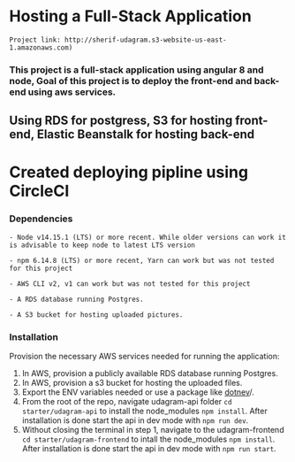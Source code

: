 # Hosting a Full-Stack Application
```
Project link: http://sherif-udagram.s3-website-us-east-1.amazonaws.com)

```

### **This project is a full-stack application using angular 8 and node, Goal of this project is to deploy the front-end and back-end using aws services.**

## **Using RDS for postgress, S3 for hosting front-end, Elastic Beanstalk for hosting back-end**

# **Created deploying pipline using CircleCI**


### Dependencies

```
- Node v14.15.1 (LTS) or more recent. While older versions can work it is advisable to keep node to latest LTS version

- npm 6.14.8 (LTS) or more recent, Yarn can work but was not tested for this project

- AWS CLI v2, v1 can work but was not tested for this project

- A RDS database running Postgres.

- A S3 bucket for hosting uploaded pictures.

```

### Installation

Provision the necessary AWS services needed for running the application:

1. In AWS, provision a publicly available RDS database running Postgres. <Place holder for link to classroom article>
2. In AWS, provision a s3 bucket for hosting the uploaded files. <Place holder for tlink to classroom article>
3. Export the ENV variables needed or use a package like [dotnev](https://www.npmjs.com/package/dotenv)/.
4. From the root of the repo, navigate udagram-api folder `cd starter/udagram-api` to install the node_modules `npm install`. After installation is done start the api in dev mode with `npm run dev`.
5. Without closing the terminal in step 1, navigate to the udagram-frontend `cd starter/udagram-frontend` to intall the node_modules `npm install`. After installation is done start the api in dev mode with `npm run start`.
